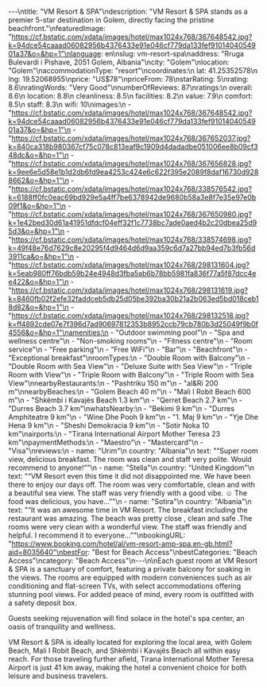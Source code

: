 ---\ntitle: "VM Resort & SPA"\ndescription: "VM Resort & SPA stands as a premier 5-star destination in Golem, directly facing the pristine beachfront."\nfeaturedImage: "https://cf.bstatic.com/xdata/images/hotel/max1024x768/367648542.jpg?k=94dce54caaad06082956b4376433e91e046cf779da133fef9101404054901a37&o=&hp=1"\nlanguage: en\nslug: vm-resort-spa\naddress: "Rruga Bulevardi i Pishave, 2051 Golem, Albania"\ncity: "Golem"\nlocation: "Golem"\naccommodationType: "resort"\ncoordinates:\n  lat: 41.25352578\n  lng: 19.52068955\nprice: "US$78"\npriceFrom: 78\nstarRating: 5\nrating: 8.6\nratingWords: "Very Good"\nnumberOfReviews: 87\nratings:\n  overall: 8.6\n  location: 8.8\n  cleanliness: 8.5\n  facilities: 8.2\n  value: 7.9\n  comfort: 8.5\n  staff: 8.3\n  wifi: 10\nimages:\n  - "https://cf.bstatic.com/xdata/images/hotel/max1024x768/367648542.jpg?k=94dce54caaad06082956b4376433e91e046cf779da133fef9101404054901a37&o=&hp=1"\n  - "https://cf.bstatic.com/xdata/images/hotel/max1024x768/367652037.jpg?k=840ca318b980367cf75c078c813eaf9c1909d4dadadbe051006ee8b09cf348dc&o=&hp=1"\n  - "https://cf.bstatic.com/xdata/images/hotel/max1024x768/367656828.jpg?k=9ee6e5d58e1b1d2db6fd9ea4253c424e6c622f395e2089f8daf16730d9288662&o=&hp=1"\n  - "https://cf.bstatic.com/xdata/images/hotel/max1024x768/338576542.jpg?k=6188ff0fc0eac69bd929e5a4ff7be6378942de9680b58a3e8f7e35e97e0b09f1&o=&hp=1"\n  - "https://cf.bstatic.com/xdata/images/hotel/max1024x768/367650980.jpg?k=1e42bed30d61a41951dfdcf04eff32f1c7738bc7ade0aed4b2c20dbea25d95d3&o=&hp=1"\n  - "https://cf.bstatic.com/xdata/images/hotel/max1024x768/338574698.jpg?k=49f48e76d7629c8e20295f4d9464d6d9aa359c6d7a27bb94ed7b3fb56d3911ca&o=&hp=1"\n  - "https://cf.bstatic.com/xdata/images/hotel/max1024x768/298131604.jpg?k=5eab980ff76bdb59b24e4948d3fba5ab6b78bb5981fa836f77a5f87dcc4ee422&o=&hp=1"\n  - "https://cf.bstatic.com/xdata/images/hotel/max1024x768/298131619.jpg?k=8460fb02f2efe32faddceb5db25d05be392ba30b21a2b063ed5bd018ceb18d82&o=&hp=1"\n  - "https://cf.bstatic.com/xdata/images/hotel/max1024x768/298132518.jpg?k=ff4892cde07e7f396d7ad90697812353b8952ccb79cb780b3d25049f9b0f4556&o=&hp=1"\namenities:\n  - "Outdoor swimming pool"\n  - "Spa and wellness centre"\n  - "Non-smoking rooms"\n  - "Fitness centre"\n  - "Room service"\n  - "Free parking"\n  - "Free WiFi"\n  - "Bar"\n  - "Beachfront"\n  - "Exceptional breakfast"\nroomTypes:\n  - "Double Room with Balcony"\n  - "Double Room with Sea View"\n  - "Deluxe Suite with Sea View"\n  - "Triple Room with View"\n  - "Triple Room with Balcony"\n  - "Triple Room with Sea View"\nnearbyRestaurants:\n  - "Pashtriku 150 m"\n  - "al&Ri 200 m"\nnearbyBeaches:\n  - "Golem Beach 40 m"\n  - "Mali I Robit Beach 600 m"\n  - "Shkëmbi i Kavajës Beach 1.3 km"\n  - "Qerret Beach 2.7 km"\n  - "Durres Beach 3.7 km"\nwhatsNearby:\n  - "Bekimi 9 km"\n  - "Durres Amphiteatre 9 km"\n  - "Wine Dhe Pooh 9 km"\n  - "1. Maj 9 km"\n  - "Yje Dhe Hena 9 km"\n  - "Sheshi Demokracia 9 km"\n  - "Sotir Noka 10 km"\nairports:\n  - "Tirana International Airport Mother Teresa 23 km"\npaymentMethods:\n  - "Maestro"\n  - "Mastercard"\n  - "Visa"\nreviews:\n  - name: "Urim"\n    country: "Albania"\n    text: "“Super room view, delicious breakfast. The room was clean and staff very polite. Would recommend to anyone!”"\n  - name: "Stella"\n    country: "United Kingdom"\n    text: "“VM Resort even this time it did not disappointed me. We have been there to enjoy our days off. The room was very comfortable, clean and with a beautiful sea view. The staff was very friendly with a good vibe. ☺️ The food was delicious, you have...”"\n  - name: "Sotira"\n    country: "Albania"\n    text: "“It was an awesome time in VM Resort. The breakfast including the restaurant was amazing. The beach was pretty close , clean and safe .The rooms were very clean with a wonderful view. The staff was friendly and helpful. I recommend it to everyone...”"\nbookingURL: "https://www.booking.com/hotel/al/vm-resort-amp-spa.en-gb.html?aid=8035640"\nbestFor: "Best for Beach Access"\nbestCategories: "Beach Access"\ncategory: "Beach Access"\n---\n\nEach guest room at VM Resort & SPA is a sanctuary of comfort, featuring a private balcony for soaking in the views. The rooms are equipped with modern conveniences such as air conditioning and flat-screen TVs, with select accommodations offering stunning pool views. For added peace of mind, every room is outfitted with a safety deposit box.

Guests seeking rejuvenation will find solace in the hotel's spa center, an oasis of tranquility and wellness. 

VM Resort & SPA is ideally located for exploring the local area, with Golem Beach, Mali I Robit Beach, and Shkëmbi i Kavajës Beach all within easy reach. For those traveling further afield, Tirana International Mother Teresa Airport is just 41 km away, making the hotel a convenient choice for both leisure and business travelers.